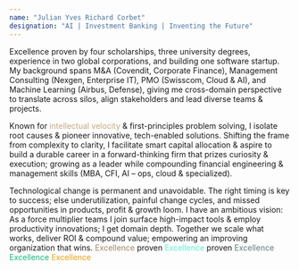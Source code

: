 ```yaml
---
name: "Julian Yves Richard Corbet"
designation: "AI | Investment Banking | Inventing the Future"
---
```

<span class="text-accent-light dark:text-accent-dark">Excellence</span> proven by <span class="text-accent-light dark:text-accent-dark">four scholarships</span>, <span class="text-accent-light dark:text-accent-dark">three university degrees</span>, experience in <span class="text-accent-light dark:text-accent-dark">two global corporations</span>, and building <span class="text-accent-light dark:text-accent-dark">one software startup</span>. My background spans <span class="text-accent-light dark:text-accent-dark">M&A (Covendit, Corporate Finance)</span>, <span class="text-accent-light dark:text-accent-dark">Management Consulting (Nexgen, Enterprise IT)</span>, <span class="text-accent-light dark:text-accent-dark">PMO (Swisscom, Cloud & AI)</span>, and <span class="text-accent-light dark:text-accent-dark">Machine Learning (Airbus, Defense)</span>, giving me cross-domain perspective to translate across silos, align stakeholders and lead diverse teams & projects.

Known for <span style="color:#C5A880">intellectual velocity</span> & <span class="text-accent-light dark:text-accent-dark">first-principles problem solving</span>, I isolate root causes & pioneer innovative, tech-enabled solutions. Shifting the frame from <span class="text-accent-light dark:text-accent-dark">complexity to clarity</span>, I facilitate smart capital allocation & aspire to build a durable career in a <span class="text-accent-light dark:text-accent-dark">forward-thinking firm</span> that prizes curiosity & execution; growing as a leader while compounding <span class="text-accent-light dark:text-accent-dark">financial engineering & management skills</span> (<span class="text-accent-light dark:text-accent-dark">MBA</span>, <span class="text-accent-light dark:text-accent-dark">CFI</span>, <span class="text-accent-light dark:text-accent-dark">AI</span> – ops, cloud & specialized).

<span class="text-accent-light dark:text-accent-dark">Technological change</span> is <span class="text-accent-light dark:text-accent-dark">permanent and unavoidable</span>. The right timing is key to success; else underutilization, painful change cycles, and missed opportunities in products, profit & growth loom. I have an <span class="text-accent-light dark:text-accent-dark">ambitious vision</span>: As a <span class="text-accent-light dark:text-accent-dark">force multiplier</span> teams I join surface high-impact tools & employ productivity innovations; I get domain depth. Together we <span class="text-accent-light dark:text-accent-dark">scale what works</span>, deliver <span class="text-accent-light dark:text-accent-dark">ROI</span> & <span class="text-accent-light dark:text-accent-dark">compound value</span>; empowering an <span class="text-accent-light dark:text-accent-dark">improving organization that wins</span>.
<span style="color:#9C8564">Excellence</span> proven
<span style="color:#5EF1D8">Excellence</span> proven
<span style="color:#5A7D7C">Excellence</span> 
<span style="color:#10B981">Excellence</span>
<span style="color:#F59E0B">Excellence</span>
